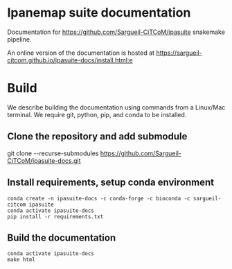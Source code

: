 # Ipanemap suite documentation

Documentation for https://github.com/Sargueil-CiTCoM/ipasuite snakemake pipeline.

An online version of the documentation is hosted at
https://sargueil-citcom.github.io/ipasuite-docs/install.html:e

# Build

We describe building the documentation using commands from a Linux/Mac
terminal. We require git, python, pip, and conda to be installed.

## Clone the repository and add submodule

git clone --recurse-submodules https://github.com/Sargueil-CiTCoM/ipasuite-docs.git

## Install requirements, setup conda environment
```
conda create -n ipasuite-docs -c conda-forge -c bioconda -c sargueil-citcom ipasuite
conda activate ipasuite-docs
pip install -r requirements.txt
```

## Build the documentation
```
conda activate ipasuite-docs
make html
```

